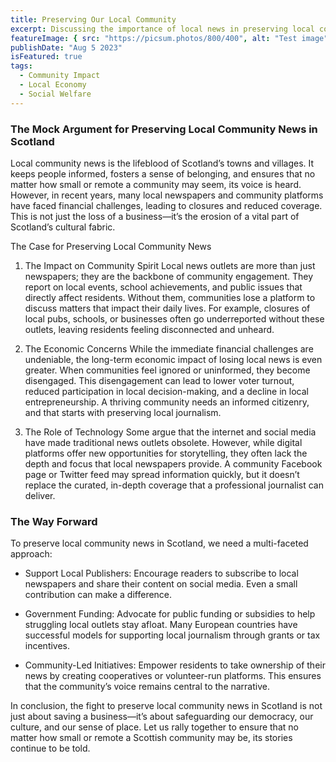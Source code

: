 ```yaml
---
title: Preserving Our Local Community
excerpt: Discussing the importance of local news in preserving local communities.
featureImage: { src: "https://picsum.photos/800/400", alt: "Test image" }
publishDate: "Aug 5 2023"
isFeatured: true
tags:
  - Community Impact
  - Local Economy
  - Social Welfare
---
```


### The Mock Argument for Preserving Local Community News in Scotland

Local community news is the lifeblood of Scotland’s towns and villages. It keeps people informed, fosters a sense of belonging, and ensures that no matter how small or remote a community may seem, its voice is heard. However, in recent years, many local newspapers and community platforms have faced financial challenges, leading to closures and reduced coverage. This is not just the loss of a business—it’s the erosion of a vital part of Scotland’s cultural fabric.

The Case for Preserving Local Community News

1. The Impact on Community Spirit
   Local news outlets are more than just newspapers; they are the backbone of community engagement. They report on local events, school achievements, and public issues that directly affect residents. Without them, communities lose a platform to discuss matters that impact their daily lives. For example, closures of local pubs, schools, or businesses often go underreported without these outlets, leaving residents feeling disconnected and unheard.

2. The Economic Concerns
   While the immediate financial challenges are undeniable, the long-term economic impact of losing local news is even greater. When communities feel ignored or uninformed, they become disengaged. This disengagement can lead to lower voter turnout, reduced participation in local decision-making, and a decline in local entrepreneurship. A thriving community needs an informed citizenry, and that starts with preserving local journalism.

3. The Role of Technology
   Some argue that the internet and social media have made traditional news outlets obsolete. However, while digital platforms offer new opportunities for storytelling, they often lack the depth and focus that local newspapers provide. A community Facebook page or Twitter feed may spread information quickly, but it doesn’t replace the curated, in-depth coverage that a professional journalist can deliver.

### The Way Forward

To preserve local community news in Scotland, we need a multi-faceted approach:

- Support Local Publishers: Encourage readers to subscribe to local newspapers and share their content on social media. Even a small contribution can make a difference.

- Government Funding: Advocate for public funding or subsidies to help struggling local outlets stay afloat. Many European countries have successful models for supporting local journalism through grants or tax incentives.

- Community-Led Initiatives: Empower residents to take ownership of their news by creating cooperatives or volunteer-run platforms. This ensures that the community’s voice remains central to the narrative.

In conclusion, the fight to preserve local community news in Scotland is not just about saving a business—it’s about safeguarding our democracy, our culture, and our sense of place. Let us rally together to ensure that no matter how small or remote a Scottish community may be, its stories continue to be told.
